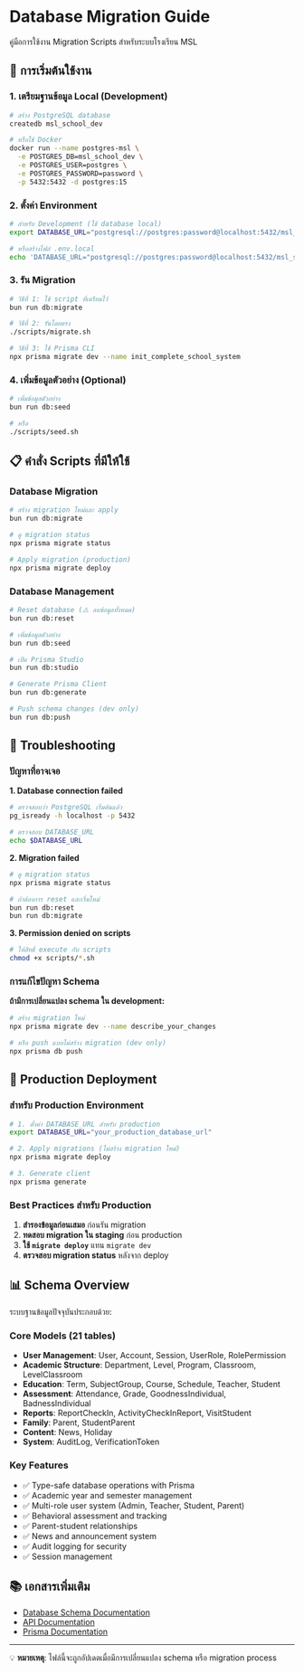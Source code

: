 # Database Migration Guide

คู่มือการใช้งาน Migration Scripts สำหรับระบบโรงเรียน MSL

## 🚀 การเริ่มต้นใช้งาน

### 1. เตรียมฐานข้อมูล Local (Development)

```bash
# สร้าง PostgreSQL database
createdb msl_school_dev

# หรือใช้ Docker
docker run --name postgres-msl \
  -e POSTGRES_DB=msl_school_dev \
  -e POSTGRES_USER=postgres \
  -e POSTGRES_PASSWORD=password \
  -p 5432:5432 -d postgres:15
```

### 2. ตั้งค่า Environment

```bash
# สำหรับ Development (ใช้ database local)
export DATABASE_URL="postgresql://postgres:password@localhost:5432/msl_school_dev"

# หรือสร้างไฟล์ .env.local
echo 'DATABASE_URL="postgresql://postgres:password@localhost:5432/msl_school_dev"' > .env.local
```

### 3. รัน Migration

```bash
# วิธีที่ 1: ใช้ script ที่เตรียมไว้
bun run db:migrate

# วิธีที่ 2: รันโดยตรง
./scripts/migrate.sh

# วิธีที่ 3: ใช้ Prisma CLI
npx prisma migrate dev --name init_complete_school_system
```

### 4. เพิ่มข้อมูลตัวอย่าง (Optional)

```bash
# เพิ่มข้อมูลตัวอย่าง
bun run db:seed

# หรือ
./scripts/seed.sh
```

## 📋 คำสั่ง Scripts ที่มีให้ใช้

### Database Migration

```bash
# สร้าง migration ใหม่และ apply
bun run db:migrate

# ดู migration status
npx prisma migrate status

# Apply migration (production)
npx prisma migrate deploy
```

### Database Management

```bash
# Reset database (⚠️ ลบข้อมูลทั้งหมด)
bun run db:reset

# เพิ่มข้อมูลตัวอย่าง
bun run db:seed

# เปิด Prisma Studio
bun run db:studio

# Generate Prisma Client
bun run db:generate

# Push schema changes (dev only)
bun run db:push
```

## 🔧 Troubleshooting

### ปัญหาที่อาจเจอ

**1. Database connection failed**
```bash
# ตรวจสอบว่า PostgreSQL เริ่มต้นแล้ว
pg_isready -h localhost -p 5432

# ตรวจสอบ DATABASE_URL
echo $DATABASE_URL
```

**2. Migration failed**
```bash
# ดู migration status
npx prisma migrate status

# ถ้าต้องการ reset และเริ่มใหม่
bun run db:reset
bun run db:migrate
```

**3. Permission denied on scripts**
```bash
# ให้สิทธิ์ execute กับ scripts
chmod +x scripts/*.sh
```

### การแก้ไขปัญหา Schema

**ถ้ามีการเปลี่ยนแปลง schema ใน development:**

```bash
# สร้าง migration ใหม่
npx prisma migrate dev --name describe_your_changes

# หรือ push แบบไม่สร้าง migration (dev only)
npx prisma db push
```

## 🔐 Production Deployment

### สำหรับ Production Environment

```bash
# 1. ตั้งค่า DATABASE_URL สำหรับ production
export DATABASE_URL="your_production_database_url"

# 2. Apply migrations (ไม่สร้าง migration ใหม่)
npx prisma migrate deploy

# 3. Generate client
npx prisma generate
```

### Best Practices สำหรับ Production

1. **สำรองข้อมูลก่อนเสมอ** ก่อนรัน migration
2. **ทดสอบ migration ใน staging** ก่อน production
3. **ใช้ `migrate deploy`** แทน `migrate dev`
4. **ตรวจสอบ migration status** หลังจาก deploy

## 📊 Schema Overview

ระบบฐานข้อมูลปัจจุบันประกอบด้วย:

### Core Models (21 tables)
- **User Management**: User, Account, Session, UserRole, RolePermission
- **Academic Structure**: Department, Level, Program, Classroom, LevelClassroom
- **Education**: Term, SubjectGroup, Course, Schedule, Teacher, Student
- **Assessment**: Attendance, Grade, GoodnessIndividual, BadnessIndividual
- **Reports**: ReportCheckIn, ActivityCheckInReport, VisitStudent
- **Family**: Parent, StudentParent
- **Content**: News, Holiday
- **System**: AuditLog, VerificationToken

### Key Features
- ✅ Type-safe database operations with Prisma
- ✅ Academic year and semester management
- ✅ Multi-role user system (Admin, Teacher, Student, Parent)
- ✅ Behavioral assessment and tracking
- ✅ Parent-student relationships
- ✅ News and announcement system
- ✅ Audit logging for security
- ✅ Session management

## 📚 เอกสารเพิ่มเติม

- [Database Schema Documentation](../docs/DATABASE.md)
- [API Documentation](../docs/API.md)
- [Prisma Documentation](https://www.prisma.io/docs/)

---

💡 **หมายเหตุ**: ไฟล์นี้จะถูกอัปเดตเมื่อมีการเปลี่ยนแปลง schema หรือ migration process
